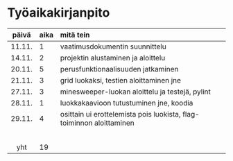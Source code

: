 # Työaikakirjanpito

| päivä | aika | mitä tein  |
| :----:|:-----| :-----|
| 11.11.|  1   | vaatimusdokumentin suunnittelu |
| 14.11.|  2   | projektin alustaminen ja aloittelu |
| 20.11.|  5   | perusfunktionaalisuuden jatkaminen |
| 21.11.|  3   | grid luokaksi, testien aloittaminen jne|
| 27.11.|  3   | minesweeper-luokan aloittelu ja testejä, pylint |
| 28.11.|  1   | luokkakaavioon tutustuminen jne, koodia |
| 29.11.|  4   | osittain ui erottelemista pois luokista, flag-toiminnon aloittaminen|
|       |      | |
|       |      | |
|       |      | |
|       |      | |
|       |      | |
| yht   |  19  | | 
